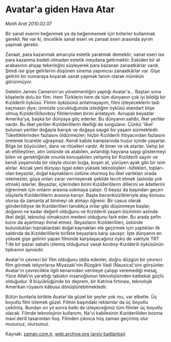 # Avatar'a giden Hava Atar

*Melih Arat 2010.02.07*

<tr><td class="metin" colspan="2" style="padding-top: 20px; padding-left: 5px; ">Bir sanat eserini beğenmek ya da beğenmemek için kriterler kullanmak gerekli. Ne var ki, öncelikle sanat eseri ve zanaat eseri arasında ayrım yapmak gerekir.</td></tr><tr><td class="metin" colspan="2" style="padding-top: 20px; padding-left: 5px; "><p>Zanaat, para kazanmak amacıyla estetik yaratmak demektir; sanat eseri ise para kazanma bedeli olmadan estetik meydana getirmektir. Eskiden bir at arabasının ahşap tekerleğini süsleyerek para kazanan zanaatkârlar vardı. Şimdi ise gişe gelirlerini düşünen sinema yapımcısı zanaatkârlar var. Gişe gelirini bir numaraya koyarak sanat yapmak tanım olarak mümkün görünmüyor.
<p> Gelelim James Cameron'un yönetmenliğini yaptığı Avatar'a... Baştan sona klişelerle dolu bir film. Hem Türklerin hem de tüm dünyanın çok iyi bildiği bir Kızılderili öyküsü. Filmin öyküsünü anlatmayayım, filmi izleyeceklerin tadı kaçmasın diye; izninizle çocukluğumda izlediğim öyküsü standart klişe olmuş Kızılderili/kovboy filmlerinden birini anlatayım. Avrupalı beyazlar Amerika'ya, başka bir dünyaya göç ederler. Bu dünyanın sahibi, ilkel yerliler vardır. Bu ilkel yerliler-Kızılderililerin ilkelliği de sorgulanır. Çünkü 'ilkel' bulunan yerliler doğayla barışık ve doğaya saygılı bir yaşam sürmektedir. Tükettiklerinden fazlasını öldürmezler; hiçbir Kızılderili ihtiyacından fazlasını üreterek ticaretle uğraşmaz. Kendi kabile kamplarında huzur içinde yaşarlar. Bilge bir büyücüleri, dans ve ritüelleri vardır. At biner ve ok atarlar. Vahşi bir atı ehlileştiren, atın üstünde ok atabilen, avlandığı hayvana saygı göstermeyi bilen ve gerektiğinde onunla konuşabilen yetişmiş bir Kızılderili sayılır ve kendi yaşamında bir olayla oturan boğa, koşan at, yürüyen ayak gibi bir isim alırlar. Ancak yeni dünyayı işgal eden yüksek teknolojileri -tüfekleri, topları- olan beyazlar, doğal kaynakların üstüne oturmuş bu ilkel varlıkları orada istemezler, güya onları zarar vermeyecek şekilde tecrit etmek (aslında yok etmek) isterler. Beyazlar, içlerinden birini Kızılderililerin dillerini ve âdetlerini öğrenmek için onların arasına sokmaya çalışır. O beyaz da başından geçen olaylarla Kızılderililerin arasına karışır. Başta beceriksizlikleriyle alay konusu olursa da zamanla at binmeyi ok atmayı öğrenir. Bir casus olarak gönderildiyse de Kızılderilileri tanıdıkça onlar gibi düşünmeye başlar; doğanın ne kadar değerli olduğunu ve Kızılderili yaşam biçiminin aslında ilkel değil, teknoloji olmaksızın medeni olduğunu fark eder. Bu arada şefin kızını da ayartmayı ihmal etmez. Beyazların Kızılderilileri, üstünde bulundukları topraklardaki doğal kaynakları ele geçirmek için yaptıkları ilk saldırıda da Kızılderililerle birlikte beyazlara karşı savaşır. İşte dünyanın en yüksek gişe gelirini yapan filminde karşılaşacağınız öykü de vaktiyle TRT 1'de bir pazar sabahı izlemiş olduğunuz vasat kovboy-Kızılderili öyküsünün tıpkısının aynısıdır.
<p> Avatar'ın çevreci bir film olduğunu iddia edenler, doğru düzgün bir çevreci film görmek istiyorlarsa Miyazaki'nin Rüzgârlı Vadi (Nausica)'sini görsünler. Avatar'ın çevrecilikle ilgili kenarından vermeye çalışıp veremediği mesaj, Yüce Allah'ın yarattığı tabiatın insanoğlunun teknolojisinden katbekat güçlü olduğudur. 9 büyüklüğünde bir deprem, bir Katrina fırtınası, teknolojik Amerikan rüyasını kâbusa dönüştürebilmektedir.
<p> Bütün bunlarla birlikte Avatar'da güzel bir şeyler yok mu, var elbette. Üç boyutlu film izlemek güzel. Filmin başındaki reklamlar da üç boyutlu çekilmiş. Bundan on yıl sonra belki de izleyeceğimiz tüm filmler üç boyutlu olacak. Filmde teknolojinin kullanımı, Na'vi kabilesinin Kızılderiliden bozma mavi derili tasarımları hoş. Filmden çıkınca hoş zaman geçirmiş olur musunuz, olursunuz. <br/></p></p></p></p></td></tr>

Kaynak: [zaman.com.tr](http://zaman.com.tr/yazar.do?yazino=948941), [web.archive.org (arşiv bağlantısı)](http://web.archive.org/web/20100212133442/http://www.zaman.com.tr:80/yazar.do?yazino=948941)
